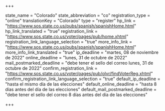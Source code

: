 +++

state_name = "Colorado"
state_abbreviation = "co"
registration_type = "online"
translationKey = "Colorado"
type = "register"
hp_link = "https://www.sos.state.co.us/pubs/spanish/spanishHome.html"
hp_link_translated = "true"
registration_link = "https://www.sos.state.co.us/voter/pages/pub/home.xhtml"
registration_link_language_selection = "true"
more_info_link = "https://www.sos.state.co.us/pubs/spanish/spanishHome.html"
more_info_link_translated = "true"
ip_deadline = "martes, 08 de noviembre de 2022"
online_deadline = "lunes, 31 de octubre de 2022"
mail_postmarked_deadline = "debe tener el sello del correo lunes, 31 de octubre de 2022"
confirm_registration_link = "https://www.sos.state.co.us/voter/pages/pub/olvr/findVoterReg.xhtml"
confirm_registration_link_language_selection = "true"
default_ip_deadline = "hasta el mismo día de las elecciones"
default_online_deadline = "hasta 8 días antes del día de las elecciones"
default_mail_postmarked_deadline = "debe tener el sello del correo 8 días antes del día de las elecciones"

+++